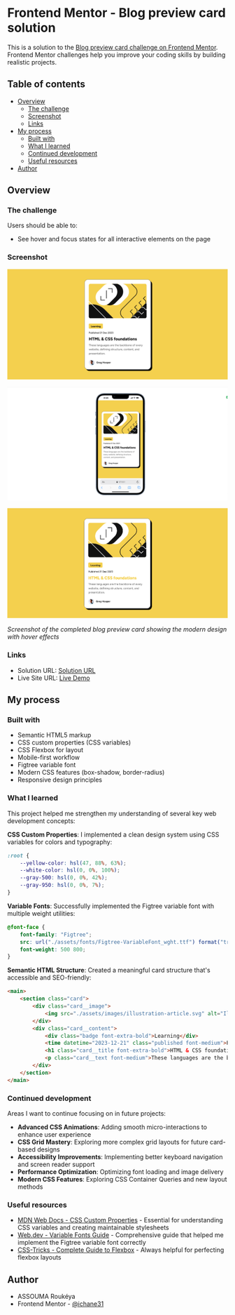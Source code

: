 # Frontend Mentor - Blog preview card solution

This is a solution to the [Blog preview card challenge on Frontend Mentor](https://www.frontendmentor.io/challenges/blog-preview-card-ckPaj01IcS). Frontend Mentor challenges help you improve your coding skills by building realistic projects. 

## Table of contents

- [Overview](#overview)
  - [The challenge](#the-challenge)
  - [Screenshot](#screenshot)
  - [Links](#links)
- [My process](#my-process)
  - [Built with](#built-with)
  - [What I learned](#what-i-learned)
  - [Continued development](#continued-development)
  - [Useful resources](#useful-resources)
- [Author](#author)

## Overview

### The challenge

Users should be able to:

- See hover and focus states for all interactive elements on the page

### Screenshot

![Web](./assets/images/screenshot_web.png)

![Mobile](./assets/images/screenshot_mobile.png)

![Hovering Style](./assets/images/screenshot_hover.png)

*Screenshot of the completed blog preview card showing the modern design with hover effects*

### Links

- Solution URL: [Solution URL](https://github.com/ichane31/blog-card)
- Live Site URL: [Live Demo](https://blog-card-three-beta.vercel.app/)

## My process

### Built with

- Semantic HTML5 markup
- CSS custom properties (CSS variables)
- CSS Flexbox for layout
- Mobile-first workflow
- Figtree variable font
- Modern CSS features (box-shadow, border-radius)
- Responsive design principles

### What I learned

This project helped me strengthen my understanding of several key web development concepts:

**CSS Custom Properties**: I implemented a clean design system using CSS variables for colors and typography:

```css
:root {
    --yellow-color: hsl(47, 88%, 63%);
    --white-color: hsl(0, 0%, 100%);
    --gray-500: hsl(0, 0%, 42%);
    --gray-950: hsl(0, 0%, 7%);
}
```

**Variable Fonts**: Successfully implemented the Figtree variable font with multiple weight utilities:

```css
@font-face {
    font-family: "Figtree";
    src: url("./assets/fonts/Figtree-VariableFont_wght.ttf") format("truetype");
    font-weight: 500 800;
}
```

**Semantic HTML Structure**: Created a meaningful card structure that's accessible and SEO-friendly:

```html
<main>
    <section class="card">
        <div class="card__image">
            <img src="./assets/images/illustration-article.svg" alt="Illustration of an article" />
        </div>
        <div class="card__content">
            <div class="badge font-extra-bold">Learning</div>
            <time datetime="2023-12-21" class="published font-medium">Published 21 Dec 2023</time>
            <h1 class="card__title font-extra-bold">HTML & CSS foundations</h1>
            <p class="card__text font-medium">These languages are the backbone of every website, defining structure, content, and presentation.</p>
        </div>
    </section>
</main>
```

### Continued development

Areas I want to continue focusing on in future projects:

- **Advanced CSS Animations**: Adding smooth micro-interactions to enhance user experience
- **CSS Grid Mastery**: Exploring more complex grid layouts for future card-based designs
- **Accessibility Improvements**: Implementing better keyboard navigation and screen reader support
- **Performance Optimization**: Optimizing font loading and image delivery
- **Modern CSS Features**: Exploring CSS Container Queries and new layout methods

### Useful resources

- [MDN Web Docs - CSS Custom Properties](https://developer.mozilla.org/en-US/docs/Web/CSS/Using_CSS_custom_properties) - Essential for understanding CSS variables and creating maintainable stylesheets
- [Web.dev - Variable Fonts Guide](https://web.dev/variable-fonts/) - Comprehensive guide that helped me implement the Figtree variable font correctly
- [CSS-Tricks - Complete Guide to Flexbox](https://css-tricks.com/snippets/css/a-guide-to-flexbox/) - Always helpful for perfecting flexbox layouts

## Author

- ASSOUMA Roukéya
- Frontend Mentor - [@ichane31](https://www.frontendmentor.io/profile/ichane31)